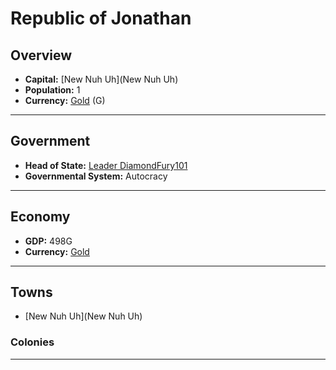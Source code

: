 # Republic of Jonathan

## Overview

- **Capital:** [New Nuh Uh](New Nuh Uh)
- **Population:** 1
- **Currency:** [Gold](Gold) (G)

---

## Government

- **Head of State:** [Leader DiamondFury101](DiamondFury101)
- **Governmental System:** Autocracy

---

## Economy

- **GDP:** 498G
- **Currency:** [Gold](Gold)

---

## Towns

- [New Nuh Uh](New Nuh Uh)

### Colonies



---